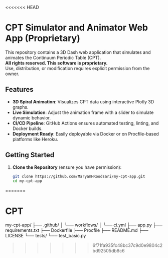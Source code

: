 <<<<<<< HEAD
# CPT Simulator and Animator Web App (Proprietary)

This repository contains a 3D Dash web application that simulates and animates the Continuum Periodic Table (CPT).  
**All rights reserved. This software is proprietary.**  
Use, distribution, or modification requires explicit permission from the owner.

## Features

- **3D Spiral Animation**: Visualizes CPT data using interactive Plotly 3D graphs.
- **Live Simulation**: Adjust the animation frame with a slider to simulate dynamic behavior.
- **CI/CD Pipeline**: GitHub Actions ensures automated testing, linting, and Docker builds.
- **Deployment Ready**: Easily deployable via Docker or on Procfile-based platforms like Heroku.

## Getting Started

1. **Clone the Repository** (ensure you have permission):
   ```bash
   git clone https://github.com/MaryamHRoodsari/my-cpt-app.git
   cd my-cpt-app
=======
# CPT
my-cpt-app/
├── .github/
│   └── workflows/
│       └── ci.yml
├── app.py
├── requirements.txt
├── Dockerfile
├── Procfile
├── README.md
├── LICENSE
└── tests/
    └── test_basic.py

>>>>>>> 6f71fa935fc48bc37c9d0e9804c2bd92505db8c6

